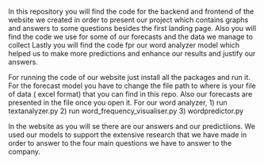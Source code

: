 In this repository you will find the code for the backend and frontend of the website we created in order to present our project which contains graphs and answers to some questions besides the first landing page.
Also you will find the code we use for some of our forecasts and the data we manage to collect
Lastly you will find the code fpr our word analyzer model which helped us to make more predictions and enhance our results and justify our answers.

For running the code of our website just install all the packages and run it.
For the forecast model you have to change the file path to where is your file of data ( excel format) that you can find in this repo. Also our forecasts are presented in the file once you open it.
For our word analyzer, 1) run textanalyzer.py  2) run word_frequency_visualiser.py  3) wordpredictor.py

In the website as you will se there are our answers and our predictiions. We used our models to support the extensive research that we have made in order to answer to the four main questions we have to answer to the company.

